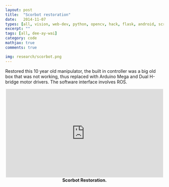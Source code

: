 ```yaml
---
layout: post
title:  "Scorbot restoration"
date:   2014-11-07
types: [all, vision, web-dev, python, opencv, hack, flask, android, scrapy, mongodb]
excerpt: ""
tags: [all, dee-ay-wai]
category: code
mathjax: true
comments: true

img: research/scorbot.png
---
```


Restored this 10 year old manipulator, the built in controller was a big old box that was not working, thus replaced with Arduino Mega and Dual H-bridge  motor drivers. The software interface involves ROS.

<div class="imgcap">
<div align="middle">
<iframe width="500" height="280" src="https://www.youtube.com/embed/KEJ7jOg7ses?rel=0&amp;controls=1&amp;autoplay=0&amp;loop=1&amp;rel=0&amp;showinfo=0" frameborder="0" allowfullscreen></iframe>
</div>
<div class="thecap" align="middle"><b>Scorbot Restoration.</b> </div>
</div>
